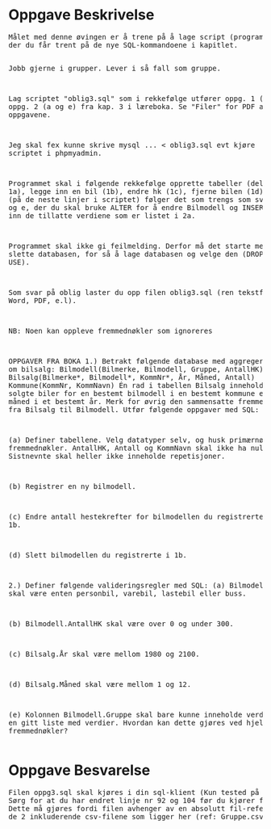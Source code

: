 <h1>Oppgave Beskrivelse</h1>
<pre>
Målet med denne øvingen er å trene på å lage script (program),
der du får trent på de nye SQL-kommandoene i kapitlet.

Jobb gjerne i grupper. Lever i så fall som gruppe.

Lag scriptet "oblig3.sql" som i rekkefølge utfører oppg. 1 (a-d) og oppg. 2 (a og e)
fra kap. 3 i læreboka. Se "Filer" for PDF av oppgavene.

Jeg skal fex kunne skrive mysql ... < oblig3.sql evt kjøre scriptet i phpmyadmin.

Programmet skal i følgende rekkefølge opprette tabeller (deloppgave 1a), legge inn en bil (1b),
endre hk (1c), fjerne bilen (1d).  Dernest (på de neste linjer i scriptet) følger det som trengs
som svar til 2 a og e, der du skal bruke ALTER for å endre Bilmodell og INSERT for å få inn
de tillatte verdiene som er listet i 2a.

Programmet skal ikke gi feilmelding.  Derfor må det starte med å slette databasen,
for så å lage databasen og velge den (DROP, CREATE og USE).

Som svar på oblig laster du opp filen oblig3.sql (ren tekstfil, ikke Word, PDF, e.l).

NB: Noen kan oppleve fremmednøkler som ignoreres



OPPGAVER FRA BOKA
1.)
Betrakt følgende database med aggregerte data om bilsalg:
Bilmodell(Bilmerke, Bilmodell, Gruppe, AntallHK)
Bilsalg(Bilmerke*, Bilmodell*, KommNr*, År, Måned, Antall)
Kommune(KommNr, KommNavn)
Én rad i tabellen Bilsalg inneholder antall solgte biler for en
bestemt bilmodell i en bestemt kommune en bestemt måned i et
bestemt år. Merk for øvrig den sammensatte fremmednøkkelen
fra Bilsalg til Bilmodell.
Utfør følgende oppgaver med SQL:

(a) Definer tabellene. Velg datatyper selv, og husk
primærnøkler og fremmednøkler. AntallHK, Antall og
KommNavn skal ikke ha nullmerker. Sistnevnte skal heller ikke
inneholde repetisjoner.

(b) Registrer en ny bilmodell.

(c) Endre antall hestekrefter for bilmodellen du registrerte i 1b.

(d) Slett bilmodellen du registrerte i 1b.

2.)
Definer følgende valideringsregler med SQL:
(a) Bilmodell.Gruppe skal være enten personbil, varebil,
lastebil eller buss.

(b) Bilmodell.AntallHK skal være over 0 og under 300.

(c) Bilsalg.År skal være mellom 1980 og 2100.

(d) Bilsalg.Måned skal være mellom 1 og 12.

(e) Kolonnen Bilmodell.Gruppe skal bare kunne inneholde
verdier fra en gitt liste med verdier. Hvordan kan dette gjøres
ved hjelp av fremmednøkler?
</pre>

<h1>Oppgave Besvarelse</h1>
<pre>
Filen oppg3.sql skal kjøres i din sql-klient (Kun tested på MariaDB-Server).
Sørg for at du har endret linje nr 92 og 104 før du kjører filen.
Dette må gjøres fordi filen avhenger av en absolutt fil-referanse til
de 2 inkluderende csv-filene som ligger her (ref: Gruppe.csv og Kommune.csv).
</pre>
